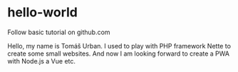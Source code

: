 # hello-world
Follow basic tutorial on github.com

Hello, my name is Tomáš Urban.
I used to play with PHP framework Nette to create some small websites.
And now I am looking forward to create a PWA with Node.js a Vue etc.
